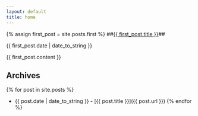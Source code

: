 ```yaml
---
layout: default
title: home
---
```


{% assign first_post = site.posts.first %}
##<a href="{{ first_post.url }}">{{ first_post.title }}</a>##

{{ first_post.date | date_to_string }}

{{ first_post.content }}

## Archives ##

{% for post in site.posts %}
 - {{ post.date | date_to_string }} - [{{ post.title }}]({{ post.url }})
{% endfor %}